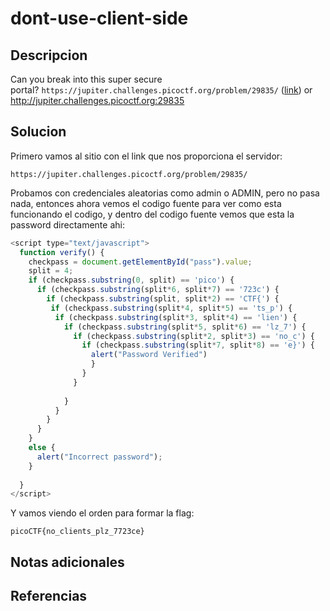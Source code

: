 # dont-use-client-side

## Descripcion

Can you break into this super secure portal? `https://jupiter.challenges.picoctf.org/problem/29835/` ([link](https://jupiter.challenges.picoctf.org/problem/29835/)) or http://jupiter.challenges.picoctf.org:29835
## Solucion
Primero vamos al sitio con el link que nos proporciona el servidor:
```url
https://jupiter.challenges.picoctf.org/problem/29835/
```

Probamos con credenciales aleatorias como admin o ADMIN, pero no pasa nada, entonces ahora vemos el codigo fuente para ver como esta funcionando el codigo, y dentro del codigo fuente vemos que esta la password directamente ahi:

```js
<script type="text/javascript">
  function verify() {
    checkpass = document.getElementById("pass").value;
    split = 4;
    if (checkpass.substring(0, split) == 'pico') {
      if (checkpass.substring(split*6, split*7) == '723c') {
        if (checkpass.substring(split, split*2) == 'CTF{') {
         if (checkpass.substring(split*4, split*5) == 'ts_p') {
          if (checkpass.substring(split*3, split*4) == 'lien') {
            if (checkpass.substring(split*5, split*6) == 'lz_7') {
              if (checkpass.substring(split*2, split*3) == 'no_c') {
                if (checkpass.substring(split*7, split*8) == 'e}') {
                  alert("Password Verified")
                  }
                }
              }
      
            }
          }
        }
      }
    }
    else {
      alert("Incorrect password");
    }
    
  }
</script>
```

Y vamos viendo el orden para formar la flag:
```flag
picoCTF{no_clients_plz_7723ce}
```

## Notas adicionales

## Referencias
